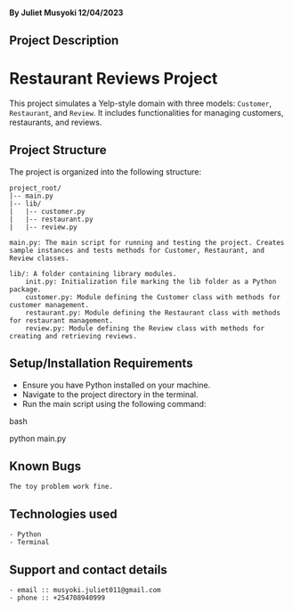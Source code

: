 #### **By Juliet Musyoki 12/04/2023**
## Project Description
# Restaurant Reviews Project

This project simulates a Yelp-style domain with three models: `Customer`, `Restaurant`, and `Review`. It includes functionalities for managing customers, restaurants, and reviews.

## Project Structure

The project is organized into the following structure:

```plaintext
project_root/
|-- main.py
|-- lib/
|   |-- customer.py
|   |-- restaurant.py
|   |-- review.py
```
    main.py: The main script for running and testing the project. Creates sample instances and tests methods for Customer, Restaurant, and Review classes.

    lib/: A folder containing library modules.
        init.py: Initialization file marking the lib folder as a Python package.
        customer.py: Module defining the Customer class with methods for customer management.
        restaurant.py: Module defining the Restaurant class with methods for restaurant management.
        review.py: Module defining the Review class with methods for creating and retrieving reviews.

## Setup/Installation Requirements
- Ensure you have Python installed on your machine.
- Navigate to the project directory in the terminal.
- Run the main script using the following command:

bash

python main.py


## Known Bugs
    The toy problem work fine.

## Technologies used
    - Python
    - Terminal

## Support and contact details
    - email :: musyoki.juliet011@gmail.com
    - phone :: +254708940999